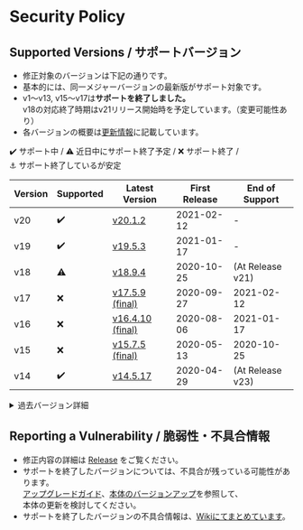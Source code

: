 # Security Policy

## Supported Versions / サポートバージョン

- 修正対象のバージョンは下記の通りです。
- 基本的には、同一メジャーバージョンの最新版がサポート対象です。
- v1～v13, v15～v17は**サポートを終了しました。**  
v18の対応終了時期はv21リリース開始時を予定しています。（変更可能性あり）
- 各バージョンの概要は[更新情報](../../wiki/UpdateInfo)に記載しています。

:heavy_check_mark: サポート中 / 
:warning: 近日中にサポート終了予定 / 
:x: サポート終了 /   
:anchor: サポート終了しているが安定

| Version | Supported          | Latest Version | First Release | End of Support |
| ------- | ------------------ |----------------|---------------|----------------|
| v20     | :heavy_check_mark: |[v20.1.2](../../releases/tag/v20.1.2)          |2021-02-12|-|
| v19     | :heavy_check_mark: |[v19.5.3](../../releases/tag/v19.5.3)          |2021-01-17|-|
| v18     | :warning:          |[v18.9.4](../../releases/tag/v18.9.4)          |2020-10-25|(At Release v21)|
| v17     | :x:                |[v17.5.9 (final)](../../releases/tag/v17.5.9)  |2020-09-27|2021-02-12|
| v16     | :x:                |[v16.4.10 (final)](../../releases/tag/v16.4.10)|2020-08-06|2021-01-17|
| v15     | :x:                |[v15.7.5 (final)](../../releases/tag/v15.7.5)  |2020-05-13|2020-10-25|
| v14     | :heavy_check_mark: |[v14.5.17](../../releases/tag/v14.5.17)        |2020-04-29|(At Release v23)|

<details>
<summary>過去バージョン詳細</summary>

| Version | Supported          | Latest Version | First Release | End of Support |
| ------- | ------------------ |----------------|---------------|----------------|
| v13     | :x:                |[v13.6.8 (final)](../../releases/tag/v13.6.8)  |2020-03-29|2020-08-06|
| v12     | :x:                |[v12.3.6 (final)](../../releases/tag/v12.3.6)  |2020-02-09|2020-05-13|
| v11     | :x:                |[v11.4.5 (final)](../../releases/tag/v11.4.5)  |2019-12-14|2020-04-18|
| v10     | :x:                |[v10.5.5 (final)](../../releases/tag/v10.5.5)  |2019-11-04|2020-02-10|
| v9      | :x::anchor:        |[v9.4.27 (final)](../../releases/tag/v9.4.27)  |2019-10-08|2021-01-17|
| v8      | :x:                |[v8.7.10 (final)](../../releases/tag/v8.7.10)  |2019-09-08|2019-12-14|
| v7      | :x:                |[v7.9.13 (final)](../../releases/tag/v7.9.13)  |2019-07-08|2019-11-04|
| v6      | :x:                |[v6.6.13 (final)](../../releases/tag/v6.6.13)  |2019-06-22|2019-11-04|
| v5      | :x:                |[v5.12.17 (final)](../../releases/tag/v5.12.17)|2019-05-16|2019-12-14|
| v4      | :x:                |[v4.10.22 (final)](../../releases/tag/v4.10.22)|2019-04-25|2019-10-08|
| v3      | :x:                |[v3.13.9 (final)](../../releases/tag/v3.13.9)  |2019-02-25|2019-06-18|
| v2      | :x:                |[v2.9.11 (final)](../../releases/tag/v2.9.11)  |2019-01-18|2019-06-18|
| v1      | :x:                |[v1.15.17 (final)](../../releases/tag/v1.15.17)|2018-11-25|2019-10-08|

</details>

## Reporting a Vulnerability / 脆弱性・不具合情報

- 修正内容の詳細は [Release](../../releases) をご覧ください。
- サポートを終了したバージョンについては、不具合が残っている可能性があります。  
[アップグレードガイド](../../wiki/MigrationGuide)、[本体のバージョンアップ](../../wiki/HowToUpdate)を参照して、  
本体の更新を検討してください。
- サポートを終了したバージョンの不具合情報は、[Wikiにてまとめています](../../wiki/DeprecatedVersionBugs)。
